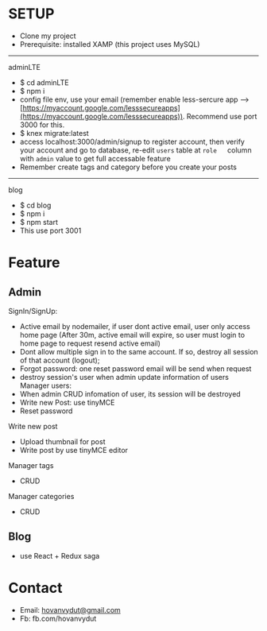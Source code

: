
# SETUP
- Clone my project
- Prerequisite: installed XAMP (this project uses MySQL)
- ---
adminLTE
- $ cd adminLTE
- $ npm i
- config file env, use your email (remember enable less-sercure app --> [https://myaccount.google.com/lesssecureapps](https://myaccount.google.com/lesssecureapps)). Recommend use port 3000 for this.
- $ knex migrate:latest
- access localhost:3000/admin/signup to register account, then verify your account and go to database, re-edit `users` table at `role	`column with `admin` value to get full accessable feature
- Remember create tags and category before you create your posts
---
blog
- $ cd blog
- $ npm i
- $ npm start
- This use port 3001
# Feature
## Admin
SignIn/SignUp:
- Active email by nodemailer, if user dont active email, user only access home page (After 30m, active email will expire, so user must login to home page to request resend active email)
- Dont allow multiple sign in to the same account. If so, destroy all session of that account (logout);
- Forgot password: one reset password email will be send when request
- destroy session's user when admin update information of users
Manager users:
- When admin CRUD infomation of user, its session will be destroyed
- Write new Post: use tinyMCE
- Reset password

Write new post
- Upload thumbnail for post
- Write post by use tinyMCE editor

Manager tags
- CRUD

Manager categories
- CRUD

## Blog
- use React + Redux saga


# Contact
- Email: hovanvydut@gmail.com
- Fb: fb.com/hovanvydut
